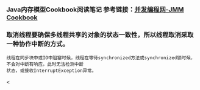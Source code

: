 ### Java内存模型Cookbook阅读笔记 参考链接：[并发编程网-JMM Cookbook](http://ifeve.com/cancellation/)

### 取消线程要确保多线程共享的对象的状态一致性，所以线程取消采取一种协作中断的方式。            
    线程在同步块中或IO中阻塞时候，线程在等待synchronized方法或synchronized锁时候，不会对中断有响应。此时无法检测中断
    状态，或接收InterruptException异常。 
 < 